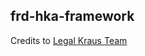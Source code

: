 ## frd-hka-framework

Credits to [Legal Kraus Team](https://www.oeaw.ac.at/acdh/projects/karl-kraus-legal-papers/)
